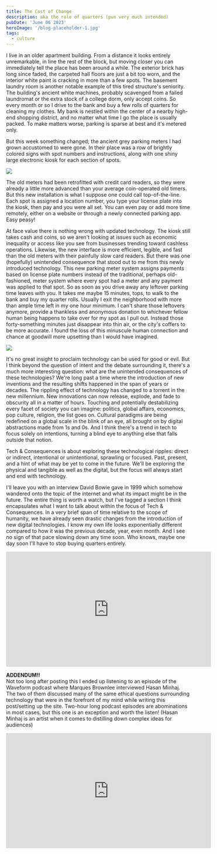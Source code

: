 ```yaml
---
title: The Cost of Change
description: aka the role of quarters (pun very much intended)
pubDate: 'June 06 2023'
heroImage: '/blog-placeholder-1.jpg'
tags:
  - culture
---
```


I live in an older apartment building. From a distance it looks entirely unremarkable, in line the rest of the block, but moving closer you can immediately tell the place has been around a while. The exterior brick has long since faded, the carpeted hall floors are just a bit too worn, and the interior white paint is cracking in more than a few spots. The basement laundry room is another notable example of this tired structure's seniority. The building's ancient white machines, probably scavenged from a failed laundromat or the extra stock of a college dorm, only accept coins. So every month or so I drive to the bank and buy a few rolls of quarters for cleaning my clothes. My bank is nestled within the center of a nearby high-end shopping district, and no matter what time I go the place is usually packed. To make matters worse, parking is sparse at best and it's metered only.

But this week something changed; the ancient grey parking meters I had grown accustomed to were gone. In their place was a row of brightly colored signs with spot numbers and instructions, along with one shiny large electronic kiosk for each section of spots.

<div><img class="note-image-styling" src="./assets/The Cost of Change/Parking Meter.png"></img></div>

The old meters had been retrofitted with credit card readers, so they were already a little more advanced than your average coin-operated old timers. But this new installation is what I suppose one could call top-of-the-line. Each spot is assigned a location number, you type your license plate into the kiosk, then pay and you were all set. You can even pay or add more time remotely, either on a website or through a newly connected parking app. Easy peasy!

At face value there is nothing wrong with updated technology. The kiosk still takes cash and coins, so we aren't looking at issues such as economic inequality or access like you see from businesses trending toward cashless operations. Likewise, the new interface is more efficient, legible, and fast than the old meters with their painfully slow card readers. But there was one (hopefully) unintended consequence that stood out to me from this newly introduced technology. This new parking meter system assigns payments based on license plate numbers instead of the traditional, perhaps old-fashioned, meter system where every spot had a meter and any payment was applied to that spot. So as soon as you drive away any leftover parking time leaves with you. It takes me maybe 15 minutes, tops, to walk to the bank and buy my quarter rolls. Usually I exit the neighborhood with more than ample time left in my one hour minimum. I can't share those leftovers anymore, provide a thankless and anonymous donation to whichever fellow human being happens to take over for my spot as I pull out. Instead those forty-something minutes just disappear into thin air, or the city's coffers to be more accurate. I found the loss of this minuscule human connection and chance at goodwill more upsetting than I would have imagined.

<div><img class="note-image-styling" src="./assets/The Cost of Change/Parking Meter Sign.png"></img></div>

It's no great insight to proclaim technology can be used for good or evil. But I think beyond the question of intent and the debate surrounding it, there's a much more interesting question: what are the unintended consequences of these technologies? We're long past a time where the introduction of new inventions and the resulting shifts happened in the span of years or decades. The rippling effect of technology has changed to a torrent in the new millennium. New innovations can now release, explode, and fade to obscurity all in a matter of hours. Touching and potentially destabilizing every facet of society you can imagine: politics, global affairs, economics, pop culture, religion, the list goes on. Cultural paradigms are being redefined on a global scale in the blink of an eye, all brought on by digital abstractions made from 1s and 0s. And I think there's a trend in tech to focus solely on intentions, turning a blind eye to anything else that falls outside that notion.

Tech & Consequences is about exploring these technological ripples: direct or indirect, intentional or unintentional, sprawling or focused. Past, present, and a hint of what may be yet to come in the future. We'll be exploring the physical and tangible as well as the digital, but the focus will always start and end with technology.

I'll leave you with an interview David Bowie gave in 1999 which somehow wandered onto the topic of the internet and what its impact might be in the future. The entire thing is worth a watch, but I've tagged a section I think encapsulates what I want to talk about within the focus of Tech & Consequences. In a very brief span of time relative to the scope of humanity, we have already seen drastic changes from the introduction of new digital technologies. I know my own life looks exponentially different compared to how it was the previous decade, year, even month. And I see no sign of that pace slowing down any time soon. Who knows, maybe one day soon I'll have to stop buying quarters entirely.

<iframe class="embedded-video" width="560" height="315" src="https://www.youtube.com/embed/FiK7s_0tGsg?si=TnZX6qZLWibIDUwy&amp;start=550" title="YouTube video player" frameborder="0" allow="accelerometer; autoplay; clipboard-write; encrypted-media; gyroscope; picture-in-picture; web-share" referrerpolicy="strict-origin-when-cross-origin" allowfullscreen></iframe>

**ADDENDUM!!**  
Not too long after posting this I ended up listening to an episode of the Waveform podcast where Marques Brownlee interviewed Hasan Minhaj. The two of them discussed many of the same ethical questions surrounding technology that were in the forefront of my mind while writing this post/setting up the site. Two-hour long podcast episodes are abominations in most cases, but this one is an exception and worth the listen! (Hasan Minhaj is an artist when it comes to distilling down complex ideas for audiences)

<iframe class="embedded-video" width="560" height="315" src="https://www.youtube.com/embed/3Zch9Uaxtrw?si=BXbOKIg4Q509a8W8" title="YouTube video player" frameborder="0" allow="accelerometer; autoplay; clipboard-write; encrypted-media; gyroscope; picture-in-picture; web-share" referrerpolicy="strict-origin-when-cross-origin" allowfullscreen></iframe>